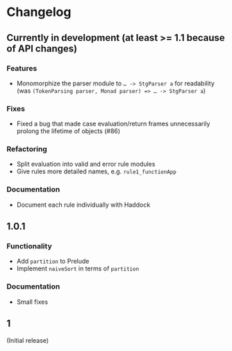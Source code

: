 # Changelog

## Currently in development (at least >= 1.1 because of API changes)


### Features

- Monomorphize the parser module to `… -> StgParser a` for readability (was
  `(TokenParsing parser, Monad parser) => … -> StgParser a`)

### Fixes

- Fixed a bug that made case evaluation/return frames unnecessarily prolong the
  lifetime of objects (#86)

### Refactoring

- Split evaluation into valid and error rule modules
- Give rules more detailed names, e.g. `rule1_functionApp`

### Documentation

- Document each rule individually with Haddock



## 1.0.1


### Functionality

- Add `partition` to Prelude
- Implement `naiveSort` in terms of `partition`

### Documentation

- Small fixes



## 1

(Initial release)
